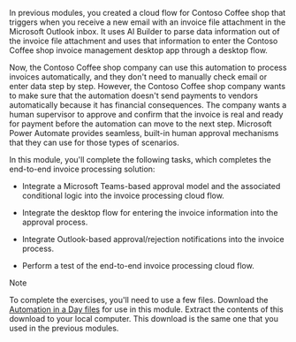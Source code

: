 In previous modules, you created a cloud flow for Contoso Coffee shop that triggers when you receive a new email with an invoice file attachment in the Microsoft Outlook inbox. It uses AI Builder to parse data information out of the invoice file attachment and uses that information to enter the Contoso Coffee shop invoice management desktop app through a desktop flow.

Now, the Contoso Coffee shop company can use this automation to process invoices automatically, and they don't need to manually check email or enter data step by step. However, the Contoso Coffee shop company wants to make sure that the automation doesn't send payments to vendors automatically because it has financial consequences. The company wants a human supervisor to approve and confirm that the invoice is real and ready for payment before the automation can move to the next step. Microsoft Power Automate provides seamless, built-in human approval mechanisms that they can use for those types of scenarios.

In this module, you'll complete the following tasks, which completes the end-to-end invoice processing solution:

- Integrate a Microsoft Teams-based approval model and the associated conditional logic into the invoice processing cloud flow.

- Integrate the desktop flow for entering the invoice information into the approval process.

- Integrate Outlook-based approval/rejection notifications into the invoice process.

- Perform a test of the end-to-end invoice processing cloud flow.

> [!NOTE]
> To complete the exercises, you'll need to use a few
> files. Download the [Automation in a Day files](https://pahandsonlab.blob.core.windows.net/documents/AutomationIAD-Learn-student-files.zip)
> for use in this module. Extract the contents of this download to your local computer. This download is the same one that you used in the previous modules.
